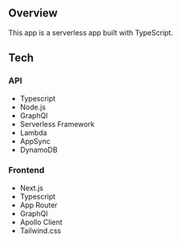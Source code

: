 ## Overview

This app is a serverless app built with TypeScript.

## Tech

### API

- Typescript
- Node.js
- GraphQl
- Serverless Framework
- Lambda
- AppSync
- DynamoDB

### Frontend

- Next.js
- Typescript
- App Router
- GraphQl
- Apollo Client
- Tailwind.css
